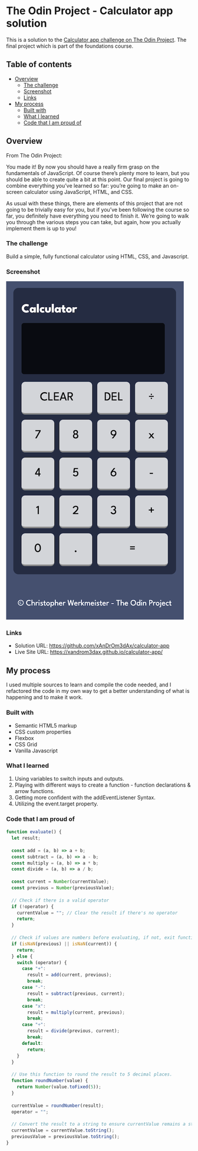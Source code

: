 # The Odin Project - Calculator app solution

This is a solution to the [Calculator app challenge on The Odin Project](https://www.theodinproject.com/lessons/foundations-calculator). The final project which is part of the foundations course.

## Table of contents

- [Overview](#overview)
  - [The challenge](#the-challenge)
  - [Screenshot](#screenshot)
  - [Links](#links)
- [My process](#my-process)
  - [Built with](#built-with)
  - [What I learned](#what-i-learned)
  - [Code that I am proud of](#code-that-I-am-proud-of)

## Overview

From The Odin Project:

You made it! By now you should have a really firm grasp on the fundamentals of JavaScript. Of course there’s plenty more to learn, but you should be able to create quite a bit at this point. Our final project is going to combine everything you’ve learned so far: you’re going to make an on-screen calculator using JavaScript, HTML, and CSS.

As usual with these things, there are elements of this project that are not going to be trivially easy for you, but if you’ve been following the course so far, you definitely have everything you need to finish it. We’re going to walk you through the various steps you can take, but again, how you actually implement them is up to you!

### The challenge

Build a simple, fully functional calculator using HTML, CSS, and Javascript.

### Screenshot

![screenshot](screenshot.png)

### Links

- Solution URL: https://github.com/xAnDrOm3dAx/calculator-app
- Live Site URL: https://xandrom3dax.github.io/calculator-app/

## My process

I used multiple sources to learn and compile the code needed, and I refactored the code in my own way to get a better understanding of what is happening and to make it work.

### Built with

- Semantic HTML5 markup
- CSS custom properties
- Flexbox
- CSS Grid
- Vanilla Javascript

### What I learned

1. Using variables to switch inputs and outputs.
2. Playing with different ways to create a function - function declarations & arrow functions.
3. Getting more confident with the addEventListener Syntax.
4. Utilizing the event.target property.

### Code that I am proud of

```js
function evaluate() {
  let result;

  const add = (a, b) => a + b;
  const subtract = (a, b) => a - b;
  const multiply = (a, b) => a * b;
  const divide = (a, b) => a / b;

  const current = Number(currentValue);
  const previous = Number(previousValue);

  // Check if there is a valid operator
  if (!operator) {
    currentValue = ""; // Clear the result if there's no operator
    return;
  }

  // Check if values are numbers before evaluating, if not, exit function.
  if (isNaN(previous) || isNaN(current)) {
    return;
  } else {
    switch (operator) {
      case "+":
        result = add(current, previous);
        break;
      case "-":
        result = subtract(previous, current);
        break;
      case "x":
        result = multiply(current, previous);
        break;
      case "÷":
        result = divide(previous, current);
        break;
      default:
        return;
    }
  }

  // Use this function to round the result to 5 decimal places.
  function roundNumber(value) {
    return Number(value.toFixed(5));
  }

  currentValue = roundNumber(result);
  operator = "";

  // Convert the result to a string to ensure currentValue remains a string
  currentValue = currentValue.toString();
  previousValue = previousValue.toString();
}
```
